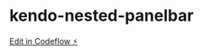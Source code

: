 # kendo-nested-panelbar

[Edit in Codeflow ⚡️](https://stackblitz.com/~/github.com/eloiterman/kendo-nested-panelbar)